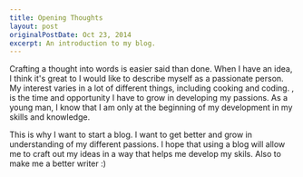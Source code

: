 ```yaml
---
title: Opening Thoughts 
layout: post
originalPostDate: Oct 23, 2014
excerpt: An introduction to my blog.
---
```

Crafting a thought into words is easier said than done. When I have an idea, I think it's great to 
I would like to describe myself as a passionate person. My interest varies in a lot of different things, including cooking and coding. , is the time and opportunity I have to grow in developing my passions. As a young man, I know that I am only at the beginning of my development in my skills and knowledge. 

This is why I want to start a blog. I want to get better and grow in understanding of my different passions. I hope that using a blog will allow me to craft out my ideas in a way that helps me develop my skils. Also to make me a better writer :)
